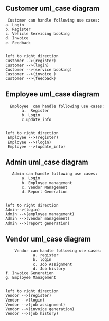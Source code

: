 
## Customer uml_case diagram

     Customer can handle following use cases:
    a. Login
    b. Register
    c. Vehicle Servicing booking
    d. Invoice 
    e. Feedback
    
```plantuml

left to right direction
Customer -->(register)
Customer -->(login)
Customer -->(service booking)
Customer -->(invoice )
Customer -->(feedback)
```
## Employee uml_case diagram

      Employee  can handle following use cases:
           a.  Register
           b. Login
           c.update_info
```plantuml

left to right direction
 Employee -->(register)
 Employee -->(login)
 Employee -->(update_info)

```
## Admin uml_case diagram

       Admin can handle following use cases:
           a. Login
           b. Employee management
           c. Vendor Management
           d. Report Generation
```plantuml

left to right direction
Admin-->(login)
Admin -->(employee management)
Admin -->(vendor management)
Admin -->(report generation)
```
## Vendor uml_case diagram
        Vendor can handle following use cases:
                a. register
                b. login
                c. Job Assignment
                d. Job history
    f. Invoice Generation
    g. Employee Management
```plantuml

left to right direction
Vendor -->(register)
Vendor -->(login)
Vendor -->(job assignment)
Vendor -->(invoice generation)
Vendor -->(job history)
```
